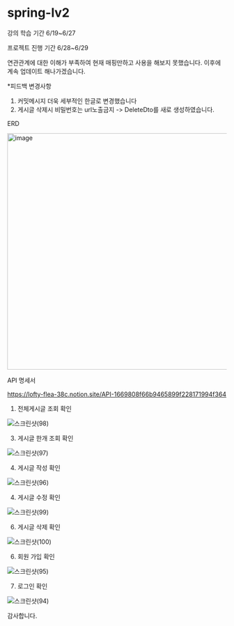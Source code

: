 # spring-lv2
강의 학습 기간 6/19~6/27 

프로젝트 진행 기간 6/28~6/29

연관관계에 대한 이해가 부족하여 현재 매핑만하고 사용을 해보지 못했습니다. 이후에 계속 업데이트 해나가겠습니다.

*피드백 변경사항 
1. 커밋메시지 더욱 세부적인 한글로 변경했습니다 
2. 게시글 삭제시 비밀번호는 url노출금지 -> DeleteDto를 새로 생성하였습니다. 

ERD

<img width="543" alt="image" src="https://github.com/yuio7279/spring-lv2/assets/94231335/e6a8d0d9-dd2b-4ee5-8bf8-6fbcb74e8800">



API 명세서

https://lofty-flea-38c.notion.site/API-1669808f66b9465899f228171994f364

1. 전체게시글 조회 확인
   
![스크린샷(98)](https://github.com/yuio7279/spring-lv2/assets/94231335/e2b070a2-dc98-4935-9278-cab4f1d3f9c1)


3. 게시글 한개 조회 확인

![스크린샷(97)](https://github.com/yuio7279/spring-lv2/assets/94231335/b61cda98-5b3d-4308-9b29-bcba5501d16c)


4. 게시글 작성 확인

![스크린샷(96)](https://github.com/yuio7279/spring-lv2/assets/94231335/5a678fd2-825c-45f9-a4f5-053fbe97d282)


4. 게시글 수정 확인

![스크린샷(99)](https://github.com/yuio7279/spring-lv2/assets/94231335/632d15c6-4e1a-45a8-9822-c1c17d60993c)


6. 게시글 삭제 확인

![스크린샷(100)](https://github.com/yuio7279/spring-lv2/assets/94231335/bead6682-19cd-4af3-a8fb-99f46849d0da)


6. 회원 가입 확인

![스크린샷(95)](https://github.com/yuio7279/spring-lv2/assets/94231335/1cab2fee-2ff4-4d9b-9d77-5d1746ecd59d)

7. 로그인 확인

![스크린샷(94)](https://github.com/yuio7279/spring-lv2/assets/94231335/f4627456-0933-48ba-bbf1-2096f7ae6a1e)



감사합니다.

